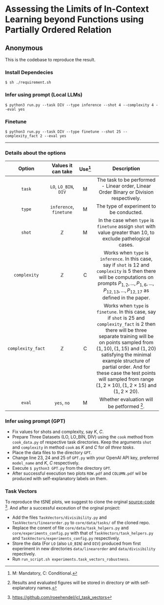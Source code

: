 
# Assessing the Limits of In-Context Learning beyond Functions using Partially Ordered Relation
## Anonymous 

This is the codebase to reproduce the result.


### Install Dependecies
`$ sh ./requirement.sh`

### Infer using prompt (Local LLMs)
`$ python3 run.py --task DIV --type inference --shot 4 --complexity 4 --eval yes`

### Finetune
`$ python3 run.py --task DIV --type finetune --shot 25 --complexity_fact 2 --eval yes`

---

### Details about the options

|       Option      |    Values it can take   | Use[^1] |                                                                                                                                                                                          Description                                                                                                                                                                                          |
|:-----------------:|:-----------------------:|:-------:|:---------------------------------------------------------------------------------------------------------------------------------------------------------------------------------------------------------------------------------------------------------------------------------------------------------------------------------------------------------------------------------------------:|
|       `task`      |  `LO`, `LO_BIN`, `DIV`  |    M    | The task to be performed - Linear order, Linear Order Binary or Division respectively.                                                                                                                                                                                                                                                                                                        |
|       `type`      | `inference`, `finetune` |    M    | The type of experiment to be conducted.                                                                                                                                                                                                                                                                                                                                                       |
|       `shot`      |       $\mathbb{Z}$      |    M    | In the case when `type` is `finetune` assign `shot` with value greater than $10$, to exclude pathelogical cases.                                                                                                                                                                                                                                                                              |
|    `complexity`   |       $\mathbb{Z}$      |    C    | Works when `type` is `inference`. In this case, say if `shot` is $12$  and `complexity` is $5$ then there will be computations on prompts $P_{1,2}, ... ,P_{1,6}, ..., P_{12,13}, ... ,P_{12,17}$ as defined in the paper.                                                                                                                                                                    |
| `complexity_fact` |       $\mathbb{Z}$      |    C    | Works when `type` is `finetune`. In this case, say if `shot` is $25$  and `complexity_fact` is $2$ then there will be three separate training will be on points sampled from $(1, 10), (1, 15)$ and $(1, 20)$ satisfying the minimal example structure of partial order. And for these case the test points will sampled from range $(1, 2\times 10), (1, 2\times 15)$ and $(1, 2\times 20)$. |
|       `eval`      |       `yes`, `no`       |    M    | Whether evaluation will be petformed [^2].                                                                                                                                                                                                                                                                                                                                                    |


### Infer using prompt (GPT)

- Fix values for shots and complexity, say $K$, $C$.
- Prepare Three Datasets (LO, LO_BIN, DIV) using the `cook` method from `cook_data.py` of respective task directories. Keep the arguments `shot` and `complexity` in method `cook` as $K$ and $C$ for _all three tasks_.
- Place the data files to the directory `GPT`.
- Change line 23, 24 and 25 of `GPT.py` with your OpenAI API key, preferred `model_name` and $K$, $C$ respectively.
- Execute `$ python3 GPT.py` from the directory `GPT`.
- After successful execution two plots `ROW.pdf` and `COLUMN.pdf` wil be produced with self-explanatory labels on them.


### Task Vectors
To reproduce the tSNE plots, we suggest to clone the orginal [source-code](https://github.com/roeehendel/icl_task_vectors) [^3]. And after a successful exceution of the orginal project:
- Add the files `TaskVectors/divisibility.py` and `TaskVectors/linearorder.py` to `core/data/tasks/` of the cloned repo.
- Replace the conent of file `core/data/task_helpers.py` and `core/experiments_config.py` with that of `TaskVectors/task_helpers.py` and `TaskVectors/experiments_config.py` respectively.
- Store the data (For `LO` (also `LO_BIN`) and `DIV`) produced from first experiment in new directories `data/linearorder` and `data/divisibility` repectively.
- Run `run_script.sh experiments.task_vectors_robustness`.

[^1]: M: Mandatory, C: Conditional.
[^2]: Results and evaluated figures will be stored in directory  `OP` with self-explanatory names.
[^3]: https://github.com/roeehendel/icl_task_vectors
